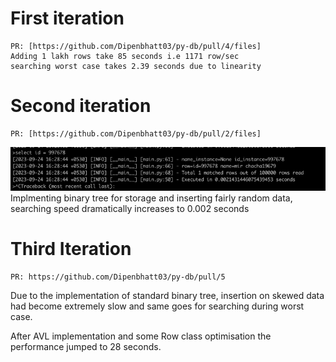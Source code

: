 # First iteration

    PR: [https://github.com/Dipenbhatt03/py-db/pull/4/files]
    Adding 1 lakh rows take 85 seconds i.e 1171 row/sec
    searching worst case takes 2.39 seconds due to linearity

# Second iteration

    PR: [https://github.com/Dipenbhatt03/py-db/pull/2/files]

![img.png](assets/img.png)
Implmenting binary tree for storage and inserting fairly
random data, searching speed dramatically increases
to 0.002 seconds

# Third Iteration

    PR: https://github.com/Dipenbhatt03/py-db/pull/5    

Due to the implementation of standard binary tree, insertion on skewed data had become
extremely slow and same goes for searching during worst case.

After AVL implementation and some Row class optimisation the performance jumped to 28 seconds.


